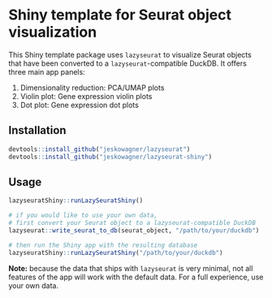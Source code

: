 # Shiny template for Seurat object visualization
This Shiny template package uses `lazyseurat` to visualize Seurat objects that have been converted to a `lazyseurat`-compatible DuckDB. It offers three main app panels:
1. Dimensionality reduction: PCA/UMAP plots
2. Violin plot: Gene expression violin plots
3. Dot plot: Gene expression dot plots

## Installation
```r
devtools::install_github("jeskowagner/lazyseurat")
devtools::install_github("jeskowagner/lazyseurat-shiny")
```

## Usage
```r
lazyseuratShiny::runLazySeuratShiny()

# if you would like to use your own data,
# first convert your Seurat object to a lazyseurat-compatible DuckDB
lazyseurat::write_seurat_to_db(seurat_object, "/path/to/your/duckdb")

# then run the Shiny app with the resulting database
lazyseuratShiny::runLazySeuratShiny("/path/to/your/duckdb")
```

**Note:** because the data that ships with `lazyseurat` is very minimal, not all features of the app will work with the default data. For a full experience, use your own data.